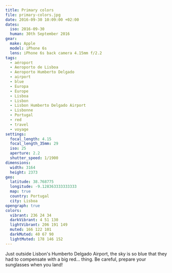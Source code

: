 ```yaml
---
title: Primary colors
file: primary-colors.jpg
date: 2016-09-30 10:09:00 +02:00
dates:
  iso: 2016-09-30
  human: 30th September 2016
gear:
  make: Apple
  model: iPhone 6s
  lens: iPhone 6s back camera 4.15mm f/2.2
tags:
  - aéroport
  - Aeroporto de Lisboa
  - Aeroporto Humberto Delgado
  - airport
  - blue
  - Europa
  - Europe
  - Lisboa
  - Lisbon
  - Lisbon Humberto Delgado Airport
  - Lisbonne
  - Portugal
  - red
  - travel
  - voyage
settings:
  focal_length: 4.15
  focal_length_35mm: 29
  iso: 25
  aperture: 2.2
  shutter_speed: 1/1900
dimensions:
  width: 3164
  height: 2373
geo:
  latitude: 38.768775
  longitude: -9.128363333333333
  map: true
  country: Portugal
  city: Lisboa
opengraph: true
colors:
  vibrant: 236 24 34
  darkVibrant: 4 51 130
  lightVibrant: 206 191 149
  muted: 166 122 101
  darkMuted: 40 67 90
  lightMuted: 178 146 152
---
```


Just outside Lisbon's Humberto Delgado Airport, the sky is so blue that they had to compensate with a big red… thing.  Be careful, prepare your sunglasses when you land!
